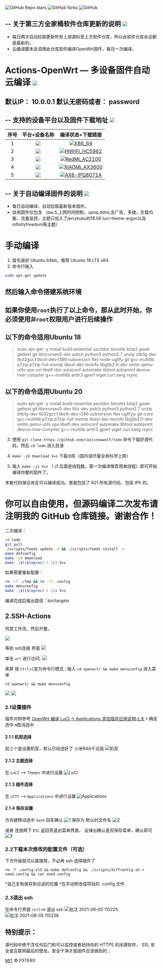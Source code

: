 ![GitHub Repo stars](https://img.shields.io/github/stars/8kChow/Actions-OpenWrt?color=Blue&label=Stars&style=for-the-badge)
![GitHub forks](https://img.shields.io/github/forks/8kChow/Actions-OpenWrt?color=Blue&label=Fork&style=for-the-badge)
![GitHub](https://img.shields.io/github/license/8kChow/Actions-OpenWrt?color=Blue&style=for-the-badge)


-- 关于第三方全家桶软件仓库更新的说明 [![](https://img.shields.io/badge/-软件库更新说明-green.svg)](#软件库更新说明-)
-------------

- 每日两次自动拉取更新所有上游源码至上方软件仓库，所以此软件仓库永远都是最新的。
- 云编译脚本会调用此仓库软件编译OpenWrt固件，每日一次编译。

Actions-OpenWrt — 多设备固件自动云编译 [![](https://img.shields.io/badge/-云编译固件-green.svg)](#云编译固件-)
======================
默认IP： 10.0.0.1  默认无密码或者： password
-------------
-- 支持的设备平台以及固件下载地址 [![](https://img.shields.io/badge/-设备及固件列表下载-green.svg)](#设备及固件列表下载-)
-------------

|    序号   |     平台+设备名称     |   编译状态+下载链接 |  
| :-----------------: | :-------------: |:-----------------: | 
| 1 |   [![](https://img.shields.io/badge/OpenWrt-x86--64-green.svg)](https://github.com/MuaCat/Actions-OpenWrt/actions/workflows/x86_64.yml) | [![X86_64](https://github.com/MuaCat/Actions-OpenWrt/actions/workflows/X86_64.yml/badge.svg)](https://github.com/MuaCat/Actions-OpenWrt/actions/workflows/X86_64.yml)  |
| 2 |   [![](https://img.shields.io/badge/OpenWrt-HiWiFi--HC5962-green.svg)](https://github.com/MuaCat/Actions-OpenWrt/actions/workflows/hc5962.yml) | [![HIWIFI_HC5962](https://github.com/MuaCat/Actions-OpenWrt/actions/workflows/HIWIFI_HC5962.yml/badge.svg)](https://github.com/MuaCat/Actions-OpenWrt/actions/workflows/HIWIFI_HC5962.yml) |
| 3 |   [![](https://img.shields.io/badge/OpenWrt-RedMi--AC2100-green.svg)](https://github.com/MuaCat/Actions-OpenWrt/actions/workflows/mi_ax3600.yml) | [![RedMi_AC2100](https://github.com/MuaCat/Actions-OpenWrt/actions/workflows/RedMi_AC2100.yml/badge.svg)](https://github.com/MuaCat/Actions-OpenWrt/actions/workflows/RedMi_AC2100.yml) |
| 4 |   [![](https://img.shields.io/badge/OpenWrt-XIAOMI--AX3600-green.svg)](https://github.com/MuaCat/Actions-OpenWrt/actions/workflows/mi_ax3600.yml) | [![XIAOMi_AX3600](https://github.com/MuaCat/Actions-OpenWrt/actions/workflows/XIAOMi_AX3600.yml/badge.svg)](https://github.com/MuaCat/Actions-OpenWrt/actions/workflows/XIAOMi_AX3600.yml) |
| 5 |   [![](https://img.shields.io/badge/OpenWrt-RedMi--AX6-green.svg)](https://github.com/MuaCat/Actions-OpenWrt/actions/workflows/AX6-IPQ8071A.yml) | [![AX6-IPQ8071A](https://github.com/MuaCat/Actions-OpenWrt/actions/workflows/AX6-IPQ8071A.yml/badge.svg)](https://github.com/MuaCat/Actions-OpenWrt/actions/workflows/AX6-IPQ8071A.yml) |

-- 关于自动编译固件的说明 [![](https://img.shields.io/badge/-自动编译说明-green.svg)](#自动编译说明-)
-------------

- 每日自动编译，自动拉取最新版本插件。
- 自用固件仅包含 （pw,S,上网时间控制，upnp,ddns,去广告，多拨，负载均衡，流量监控，主题只加入了jerrykuku的18.06 luci-theme-argon以及infinityfreedom等主题）

手动编译
======================
1. 首先装好 Ubuntu 64bit，推荐  Ubuntu  18 LTS x64  
2. 命令行输入

```bash
sudo apt-get update
```
然后输入命令搭建系统环境
-------------
**如果你使用`root`执行了以上命令，那从此时开始，你必须使用`非root`权限用户进行后续操作**
-------------
以下的命令适用Ubuntu 18
-------------
>sudo apt-get -y install build-essential asciidoc binutils bzip2 gawk gettext git libncurses5-dev patch python3 python2.7 unzip zlib1g-dev lib32gcc1 libc6-dev-i386 subversion flex node-uglify git gcc-multilib p7zip p7zip-full msmtp libssl-dev texinfo libglib2.0-dev xmlto qemu-utils upx-ucl libelf-dev autoconf automake libtool autopoint device-tree-compiler g++-multilib antlr3 gperf wget curl swig rsync

以下的命令适用Ubuntu 20
-------------
>sudo apt-get -y install build-essential asciidoc binutils bzip2 gawk gettext git libncurses5-dev libz-dev patch python3 python2.7 unzip zlib1g-dev lib32gcc1 libc6-dev-i386 subversion flex uglifyjs git-core gcc-multilib p7zip p7zip-full msmtp libssl-dev texinfo libglib2.0-dev xmlto qemu-utils upx libelf-dev autoconf automake libtool autopoint device-tree-compiler g++-multilib antlr3 gperf wget curl swig rsync

3. 使用 `git clone https://github.com/coolsnowwolf/lede` 命令下载好源代码，然后 `cd lede` 进入目录

4. `make -j8 download V=s` 下载dl库（国内请尽量全局科学上网）

5. 输入 `make -j1 V=s` （-j1 后面是线程数。第一次编译推荐用单线程）即可开始编译你要的固件了。

本套代码保证肯定可以编译成功。里面包括了 R21 所有源代码，包括 IPK 的。

你可以自由使用，但源码编译二次发布请注明我的 GitHub 仓库链接。谢谢合作！
=

二次编译：
```bash
cd lede
git pull
./scripts/feeds update -a && ./scripts/feeds install -a
make defconfig
make -j8 download
make -j$(($(nproc) + 1)) V=s
```

如果需要重新配置：
```bash
rm -rf ./tmp && rm -rf .config
make menuconfig
make -j$(($(nproc) + 1)) V=s
```

编译完成后输出路径：bin/targets

## 2.SSH-Actions

同意工作流，然后开整。

![](https://gitee.com/Unkaer/blog/raw/master/images/material/20210307205947.webp)

等到 ssh连接 界面
![](https://gitee.com/Unkaer/blog/raw/master/images/material/20210307210916.webp)

单击 `url` 进行访问;
![](https://gitee.com/Unkaer/blog/raw/master/images/material/20210307210937.webp)

黑屏 按 `Ctrl`+`C`变为命令行模式 ;
输入 `cd openwrt/ && make menuconfig` 进入菜单

```
cd openwrt/ && make menuconfig
```

![](https://gitee.com/Unkaer/blog/raw/master/images/material/20210307211012.webp)
![](https://gitee.com/Unkaer/blog/raw/master/images/material/20210307211148.webp)

### 2.1设置插件
插件对照参考 [OpenWrt 编译 LuCI -> Applications 添加插件应用说明-L大](https://www.right.com.cn/forum/thread-3682029-1-1.html)
`Y` 确定选中 `N`取消选中

#### 2.1.1 机型选择
前三个是设置机型，默认已经选好了 小米R4A千兆版
![机型](https://user-images.githubusercontent.com/45261780/128300236-881f51d1-6475-4621-83f4-61775e01030e.png)

#### 2.1.2 主题选择
在 `LuCI` --> `Themes` 中进行设置
![LuCI](https://user-images.githubusercontent.com/45261780/128300627-a3af1f69-2c2f-49fa-86ce-8da6b3a0d0d4.png)

#### 2.1.3 插件选择
在 `LCTY` --> `Applications` 中进行设置
![Applications](https://user-images.githubusercontent.com/45261780/128300725-26799ad1-1bbb-4035-8ff0-aeaba1635dd3.png)

#### 2.1.4 保存设置
方向键移动选中 `Save` 回车确认
![1](https://user-images.githubusercontent.com/45261780/128300983-93ee554e-e72d-4082-8550-265ff087971e.png)
保存为 默认的文件名
![2](https://user-images.githubusercontent.com/45261780/128301040-705307f5-2b0b-42d0-b52c-5608807ebcd5.png)

或者 连按两下 `ESC` 返回至退出菜单界面，
会弹出确认是否保存菜单，确认即可
![3](https://user-images.githubusercontent.com/45261780/128301176-8f163e5e-84f3-4700-ba38-7732f4fe16f4.png)


### 2.2下载本次修改的配置文件（可选）
下次升级就可以直接用，不必再 ssh 选择插件了

```
rm -f .config.old && make defconfig && ./scripts/diffconfig.sh > seed.config && cat seed.config
```

*自己复制保存到合适的位置
*在手动修改成项目的 .config 文件

### 2.3退出 ssh
在命令行界面 `ctrl`+`D`  退出 ssh
![批注 2021-08-05 115225](https://user-images.githubusercontent.com/45261780/128301252-f054fa0a-6544-4770-8e99-217946f9b692.png)
![批注 2021-08-05 115238](https://user-images.githubusercontent.com/45261780/128301319-5b6969b1-94e5-43f7-97c7-6f69acbd92ec.png)


特别提示：
------
源代码中绝不含任何后门和可以监控或者劫持你的 HTTPS 的闭源软件， SSL 安全是互联网最后的壁垒。安全干净才是固件应该做到的；

[MIT](https://github.com/MuaCat/Actions-OpenWrt/blob/master/LICENSE) © P3TERX
